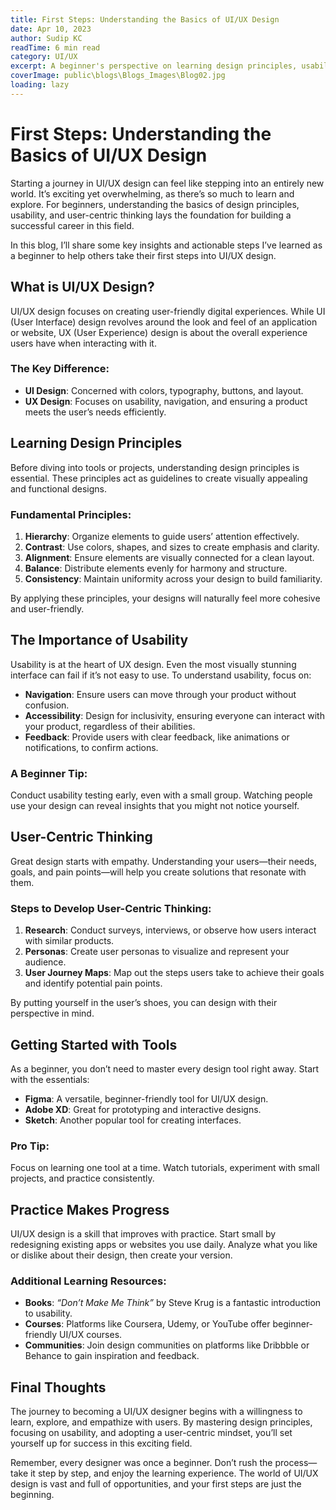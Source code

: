 ```yaml
---
title: First Steps: Understanding the Basics of UI/UX Design  
date: Apr 10, 2023 
author: Sudip KC  
readTime: 6 min read  
category: UI/UX  
excerpt: A beginner's perspective on learning design principles, usability, and user-centric thinking.  
coverImage: public\blogs\Blogs_Images\Blog02.jpg
loading: lazy
---
```


# First Steps: Understanding the Basics of UI/UX Design  

Starting a journey in UI/UX design can feel like stepping into an entirely new world. It’s exciting yet overwhelming, as there’s so much to learn and explore. For beginners, understanding the basics of design principles, usability, and user-centric thinking lays the foundation for building a successful career in this field.  

In this blog, I’ll share some key insights and actionable steps I’ve learned as a beginner to help others take their first steps into UI/UX design.  

## **What is UI/UX Design?**  

UI/UX design focuses on creating user-friendly digital experiences. While UI (User Interface) design revolves around the look and feel of an application or website, UX (User Experience) design is about the overall experience users have when interacting with it.  

### The Key Difference:  
- **UI Design**: Concerned with colors, typography, buttons, and layout.  
- **UX Design**: Focuses on usability, navigation, and ensuring a product meets the user’s needs efficiently.  

## **Learning Design Principles**  

Before diving into tools or projects, understanding design principles is essential. These principles act as guidelines to create visually appealing and functional designs.  

### Fundamental Principles:  
1. **Hierarchy**: Organize elements to guide users’ attention effectively.  
2. **Contrast**: Use colors, shapes, and sizes to create emphasis and clarity.  
3. **Alignment**: Ensure elements are visually connected for a clean layout.  
4. **Balance**: Distribute elements evenly for harmony and structure.  
5. **Consistency**: Maintain uniformity across your design to build familiarity.  

By applying these principles, your designs will naturally feel more cohesive and user-friendly.  

## **The Importance of Usability**  

Usability is at the heart of UX design. Even the most visually stunning interface can fail if it’s not easy to use. To understand usability, focus on:  

- **Navigation**: Ensure users can move through your product without confusion.  
- **Accessibility**: Design for inclusivity, ensuring everyone can interact with your product, regardless of their abilities.  
- **Feedback**: Provide users with clear feedback, like animations or notifications, to confirm actions.  

### A Beginner Tip:  
Conduct usability testing early, even with a small group. Watching people use your design can reveal insights that you might not notice yourself.  

## **User-Centric Thinking**  

Great design starts with empathy. Understanding your users—their needs, goals, and pain points—will help you create solutions that resonate with them.  

### Steps to Develop User-Centric Thinking:  
1. **Research**: Conduct surveys, interviews, or observe how users interact with similar products.  
2. **Personas**: Create user personas to visualize and represent your audience.  
3. **User Journey Maps**: Map out the steps users take to achieve their goals and identify potential pain points.  

By putting yourself in the user’s shoes, you can design with their perspective in mind.  

## **Getting Started with Tools**  

As a beginner, you don’t need to master every design tool right away. Start with the essentials:  
- **Figma**: A versatile, beginner-friendly tool for UI/UX design.  
- **Adobe XD**: Great for prototyping and interactive designs.  
- **Sketch**: Another popular tool for creating interfaces.  

### Pro Tip:  
Focus on learning one tool at a time. Watch tutorials, experiment with small projects, and practice consistently.  

## **Practice Makes Progress**  

UI/UX design is a skill that improves with practice. Start small by redesigning existing apps or websites you use daily. Analyze what you like or dislike about their design, then create your version.  

### Additional Learning Resources:  
- **Books**: *“Don’t Make Me Think”* by Steve Krug is a fantastic introduction to usability.  
- **Courses**: Platforms like Coursera, Udemy, or YouTube offer beginner-friendly UI/UX courses.  
- **Communities**: Join design communities on platforms like Dribbble or Behance to gain inspiration and feedback.  

## **Final Thoughts**  

The journey to becoming a UI/UX designer begins with a willingness to learn, explore, and empathize with users. By mastering design principles, focusing on usability, and adopting a user-centric mindset, you’ll set yourself up for success in this exciting field.  

Remember, every designer was once a beginner. Don’t rush the process—take it step by step, and enjoy the learning experience. The world of UI/UX design is vast and full of opportunities, and your first steps are just the beginning.

